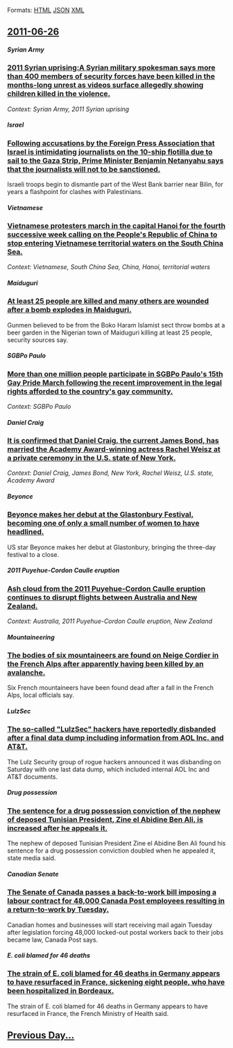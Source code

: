 
Formats: [HTML](2011/06/26/index.html)  [JSON](2011/06/26/index.json)  [XML](2011/06/26/index.xml)  

## [2011-06-26](/news/2011/06/26/index.md)

##### Syrian Army
### [2011 Syrian uprising:A Syrian military spokesman says more than 400 members of security forces have been killed in the months-long unrest as videos surface allegedly showing children killed in the violence. ](/news/2011/06/26/2011-syrian-uprising-a-syrian-military-spokesman-says-more-than-400-members-of-security-forces-have-been-killed-in-the-months-long-unrest-as.md)
_Context: Syrian Army, 2011 Syrian uprising_

##### Israel
### [Following accusations by the Foreign Press Association that Israel is intimidating journalists on the 10-ship flotilla due to sail to the Gaza Strip, Prime Minister Benjamin Netanyahu says that the journalists will not to be sanctioned. ](/news/2011/06/26/following-accusations-by-the-foreign-press-association-that-israel-is-intimidating-journalists-on-the-10-ship-flotilla-due-to-sail-to-the-ga.md)
Israeli troops begin to dismantle part of the West Bank barrier near Bilin, for years a flashpoint for clashes with Palestinians.

##### Vietnamese
### [Vietnamese protesters march in the capital Hanoi for the fourth successive week calling on the People's Republic of China to stop entering Vietnamese territorial waters on the South China Sea. ](/news/2011/06/26/vietnamese-protesters-march-in-the-capital-hanoi-for-the-fourth-successive-week-calling-on-the-people-s-republic-of-china-to-stop-entering-v.md)
_Context: Vietnamese, South China Sea, China, Hanoi, territorial waters_

##### Maiduguri
### [At least 25 people are killed and many others are wounded after a bomb explodes in Maiduguri. ](/news/2011/06/26/at-least-25-people-are-killed-and-many-others-are-wounded-after-a-bomb-explodes-in-maiduguri.md)
Gunmen believed to be from the Boko Haram Islamist sect throw bombs at a beer garden in the Nigerian town of Maiduguri killing at least 25 people, security sources say.

##### SGBPo Paulo
### [More than one million people participate in SGBPo Paulo's 15th Gay Pride March following the recent improvement in the legal rights afforded to the country's gay community. ](/news/2011/06/26/more-than-one-million-people-participate-in-sagbpo-paulo-s-15th-gay-pride-march-following-the-recent-improvement-in-the-legal-rights-afforde.md)
_Context: SGBPo Paulo_

##### Daniel Craig
### [It is confirmed that Daniel Craig, the current James Bond, has married the Academy Award-winning actress Rachel Weisz at a private ceremony in the U.S. state of New York. ](/news/2011/06/26/it-is-confirmed-that-daniel-craig-the-current-james-bond-has-married-the-academy-award-winning-actress-rachel-weisz-at-a-private-ceremony.md)
_Context: Daniel Craig, James Bond, New York, Rachel Weisz, U.S. state, Academy Award_

##### Beyonce
### [Beyonce makes her debut at the Glastonbury Festival, becoming one of only a small number of women to have headlined. ](/news/2011/06/26/beyonca-c-makes-her-debut-at-the-glastonbury-festival-becoming-one-of-only-a-small-number-of-women-to-have-headlined.md)
US star Beyonce makes her debut at Glastonbury, bringing the three-day festival to a close.

##### 2011 Puyehue-Cordon Caulle eruption
### [Ash cloud from the 2011 Puyehue-Cordon Caulle eruption continues to disrupt flights between Australia and New Zealand. ](/news/2011/06/26/ash-cloud-from-the-2011-puyehue-corda3n-caulle-eruption-continues-to-disrupt-flights-between-australia-and-new-zealand.md)
_Context: Australia, 2011 Puyehue-Cordon Caulle eruption, New Zealand_

##### Mountaineering
### [The bodies of six mountaineers are found on Neige Cordier in the French Alps after apparently having been killed by an avalanche. ](/news/2011/06/26/the-bodies-of-six-mountaineers-are-found-on-neige-cordier-in-the-french-alps-after-apparently-having-been-killed-by-an-avalanche.md)
Six French mountaineers have been found dead after a fall in the French Alps, local officials say.

##### LulzSec
### [The so-called "LulzSec" hackers have reportedly disbanded after a final data dump including information from AOL Inc. and AT&T. ](/news/2011/06/26/the-so-called-lulzsec-hackers-have-reportedly-disbanded-after-a-final-data-dump-including-information-from-aol-inc-and-at-t.md)
The Lulz Security group of rogue hackers announced it was disbanding on Saturday with one last data dump, which included internal AOL Inc and AT&amp;T documents.

##### Drug possession
### [The sentence for a drug possession conviction of the nephew of deposed Tunisian President, Zine el Abidine Ben Ali, is increased after he appeals it. ](/news/2011/06/26/the-sentence-for-a-drug-possession-conviction-of-the-nephew-of-deposed-tunisian-president-zine-el-abidine-ben-ali-is-increased-after-he-ap.md)
The nephew of deposed Tunisian President Zine el Abidine Ben Ali found his sentence for a drug possession conviction doubled when he appealed it, state media said.

##### Canadian Senate
### [The Senate of Canada passes a back-to-work bill imposing a labour contract for 48,000 Canada Post employees resulting in a return-to-work by Tuesday. ](/news/2011/06/26/the-senate-of-canada-passes-a-back-to-work-bill-imposing-a-labour-contract-for-48-000-canada-post-employees-resulting-in-a-return-to-work-by.md)
Canadian homes and businesses will start receiving mail again Tuesday after legislation forcing 48,000 locked-out postal workers back to their jobs became law, Canada Post says.

##### E. coli blamed for 46 deaths
### [The strain of E. coli blamed for 46 deaths in Germany appears to have resurfaced in France, sickening eight people, who have been hospitalized in Bordeaux. ](/news/2011/06/26/the-strain-of-e-coli-blamed-for-46-deaths-in-germany-appears-to-have-resurfaced-in-france-sickening-eight-people-who-have-been-hospitaliz.md)
The strain of E. coli blamed for 46 deaths in Germany appears to have resurfaced in France, the French Ministry of Health said.

## [Previous Day...](/news/2011/06/25/index.md)

